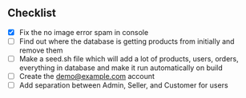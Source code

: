 ## Checklist

- [x] Fix the no image error spam in console
- [ ] Find out where the database is getting products from initially and remove them
- [ ] Make a seed.sh file which will add a lot of products, users, orders, everything in database and make it run automatically on build
- [ ] Create the demo@example.com account
- [ ] Add separation between Admin, Seller, and Customer for users
